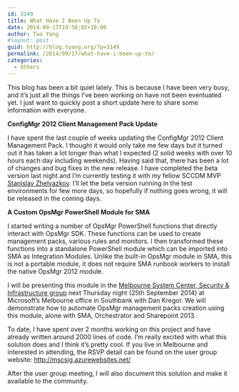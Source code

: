 ```yaml
---
id: 3149
title: What Have I Been Up To
date: 2014-09-17T19:58:02+10:00
author: Tao Yang
#layout: post
guid: http://blog.tyang.org/?p=3149
permalink: /2014/09/17/what-have-i-been-up-to/
categories:
  - Others
---
```

<p>This blog has been a bit quiet lately. This is because I have been very busy, and it’s just all the things I’ve been working on have not been eventuated yet. I just want to quickly post a short update here to share some information with everyone.</p> <p><strong>ConfigMgr 2012 Client Management Pack Update</strong></p> <p>I have spent the last couple of weeks updating the ConfigMgr 2012 Client Management Pack. I thought it would only take me few days but it turned out it has taken a lot longer than what I expected (2 solid weeks with over 10 hours each day including weekends). Having said that, there has been a lot of changes and bug fixes in the new release. I have completed the beta version last night and I’m currently testing it with my fellow SCCDM MVP <a href="https://cloudadministrator.wordpress.com/">Stanislav Zhelyazkov</a>. I’ll let the beta version running in the test environments for few more days, so hopefully if nothing goes wrong, it will be released in the coming days.</p> <p><strong>A Custom OpsMgr PowerShell Module for SMA</strong></p> <p>I started writing a number of OpsMgr PowerShell functions that directly interact with OpsMgr SDK. These functions can be used to create management packs, various rules and monitors. I then transformed these functions into a standalone PowerShell module which can be imported into SMA as Integration Modules. Unlike the built-in OpsMgr module in SMA, this is not a portable module, it does not require SMA runbook workers to install the native OpsMgr 2012 module.</p> <p>I will be presenting this module in the <a href="http://mscsig.azurewebsites.net/">Melbourne System Center, Security & Infrastructure group</a> next Thursday night (25th September 2014) at Microsoft’s Melbourne office in Southbank with Dan Kregor. We will demonstrate how to automate OpsMgr management packs creation using this module, alone with SMA, Orchestrator and Sharepoint 2013.</p> <p>To date, I have spent over 2 months working on this project and have already written around 2000 lines of code. I’m really excited with what this solution does and I think it’s pretty cool. If you live in Melbourne and interested in attending, the RSVP detail can be found on the user group website: <a title="http://mscsig.azurewebsites.net/" href="http://mscsig.azurewebsites.net/">http://mscsig.azurewebsites.net/</a></p> <p>After the user group meeting, I will also document this solution and make it available to the community.</p>